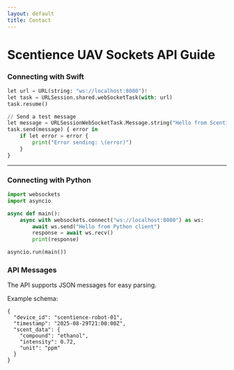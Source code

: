 ```yaml
---
layout: default
title: Contact
---
```


# Scentience UAV Sockets API Guide

### Connecting with Swift
```python
let url = URL(string: "ws://localhost:8080")!
let task = URLSession.shared.webSocketTask(with: url)
task.resume()

// Send a test message
let message = URLSessionWebSocketTask.Message.string("Hello from Scentience")
task.send(message) { error in
    if let error = error {
        print("Error sending: \(error)")
    }
}
```
---
### Connecting with Python
```python
import websockets
import asyncio

async def main():
    async with websockets.connect("ws://localhost:8080") as ws:
        await ws.send("Hello from Python client")
        response = await ws.recv()
        print(response)

asyncio.run(main())
```

### API Messages
The API supports JSON messages for easy parsing.

Example schema:
```
{
  "device_id": "scentience-robot-01",
  "timestamp": "2025-08-29T21:00:00Z",
  "scent_data": {
    "compound": "ethanol",
    "intensity": 0.72,
    "unit": "ppm"
  }
}
```